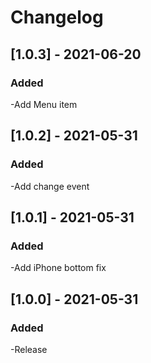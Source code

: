 # Changelog

## [1.0.3] - 2021-06-20
### Added
-Add Menu item

## [1.0.2] - 2021-05-31
### Added
-Add change event

## [1.0.1] - 2021-05-31
### Added
-Add iPhone bottom fix

## [1.0.0] - 2021-05-31
### Added
-Release
